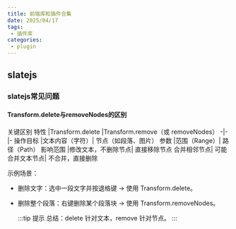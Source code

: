 ```yaml
---
title: 前端库和插件合集
date: 2025/04/17
tags:
 - 插件库
categories:
 - plugin
---
```


## slatejs


### slatejs常见问题


#### Transform.delete与removeNodes的区别

关键区别
特性	|Transform.delete	|Transform.remove（或 removeNodes）
-|-|-
操作目标	|文本内容（字符）|	节点（如段落、图片）
参数	|范围（Range）|	路径（Path）
影响范围	|修改文本，不删除节点|	直接移除节点
合并相邻节点|	可能合并文本节点|	不合并，直接删除

示例场景：

+ 删除文字：选中一段文字并按退格键 → 使用 Transform.delete。
+ 删除整个段落：右键删除某个段落块 → 使用 Transform.removeNodes。

  :::tip 提示
  总结：delete 针对文本，remove 针对节点。
  :::
